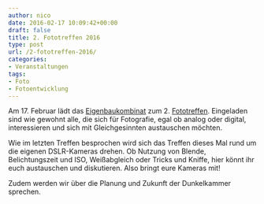 ```yaml
---
author: nico
date: 2016-02-17 10:09:42+00:00
draft: false
title: 2. Fototreffen 2016
type: post
url: /2-fototreffen-2016/
categories:
- Veranstaltungen
tags:
- Foto
- Fotoentwicklung
---
```


Am 17. Februar lädt das [Eigenbaukombinat](/anfahrt/) zum 2. [Fototreffen](/foto-treffen/). Eingeladen sind wie gewohnt alle, die sich für Fotografie, egal ob analog oder digital, interessieren und sich mit Gleichgesinnten austauschen möchten.
<!-- more -->


Wie im letzten Treffen besprochen wird sich das Treffen dieses Mal rund um die eigenen DSLR-Kameras drehen. Ob Nutzung von Blende, Belichtungszeit und ISO, Weißabgleich oder Tricks und Kniffe, hier könnt ihr euch austauschen und diskutieren. Also bringt eure Kameras mit!

Zudem werden wir über die Planung und Zukunft der Dunkelkammer sprechen.
